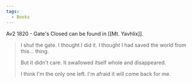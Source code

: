 ```yaml
---
tags:
  - Books
---
```


Av2 1820 - Gate's Closed can be found in [[Mt. Yavhlix]].

> I shut the gate. I thought I did it. I thought I had saved the world from this... thing.
>
> But it didn't care. It swallowed itself whole and disappeared.
>
> I think I'm the only one left. I'm afraid it will come back for me.



